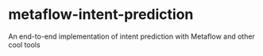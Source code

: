 # metaflow-intent-prediction
An end-to-end implementation of intent prediction with Metaflow and other cool tools
